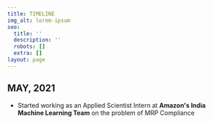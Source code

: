 ```yaml
---
title: TIMELINE
img_alt: lorem-ipsum
seo:
  title: ''
  description: ''
  robots: []
  extra: []
layout: page
---
```

## MAY, 2021

*   Started working as an Applied Scientist Intern at **Amazon's India Machine Learning Team** on the problem of MRP Compliance


